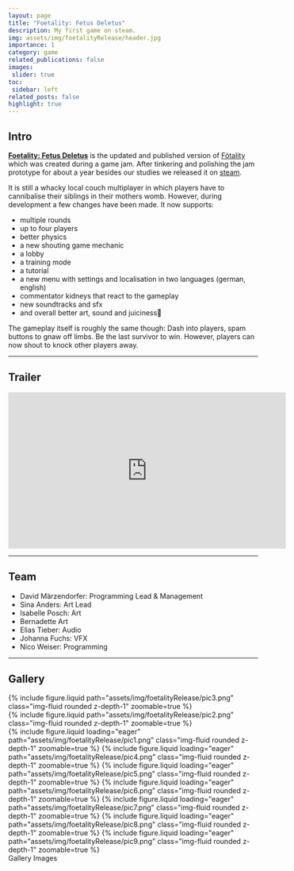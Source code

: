 ```yaml
---
layout: page
title: "Foetality: Fetus Deletus"
description: My first game on steam.
img: assets/img/foetalityRelease/header.jpg
importance: 1
category: game
related_publications: false
images:
 slider: true
toc:
 sidebar: left
related_posts: false
highlight: true
---
```


## Intro

<a href = "https://store.steampowered.com/app/3457480/Foetality_Fetus_Deletus/">**Foetality: Fetus Deletus**</a> is the updated and published version of <a href= "{{site.url}}/projects/foetalityGameJam/">Fötality</a> which was created during a game jam.  After tinkering and polishing the jam prototype for about a year besides our studies we released it on <a href="https://store.steampowered.com/app/3457480/Foetality_Fetus_Deletus/">steam</a>.

It is still a whacky local couch multiplayer in which players have to cannibalise their siblings in their mothers womb. However, during development a few changes have been made. It now supports:
- multiple rounds
- up to four players
- better physics
- a new shouting game mechanic
- a lobby 
- a training mode
- a tutorial
- a new menu with settings and localisation in two languages (german, english)
- commentator kidneys that react to the gameplay
- new soundtracks and sfx 
- and overall better art, sound and juiciness🤗

The gameplay itself is roughly the same though: Dash into players, spam buttons to gnaw off limbs. Be the last survivor to win. However, players can now shout to knock other players away.

---

## Trailer

<iframe width="560" height="315" src="https://www.youtube.com/embed/8qmu2Rry994?si=p50fTt1LqE-rr3E5" title="YouTube video player" frameborder="0" allow="accelerometer; autoplay; clipboard-write; encrypted-media; gyroscope; picture-in-picture; web-share" allowfullscreen></iframe>
<br/>

---

## Team
- David Märzendorfer: Programming Lead & Management 
- Sina Anders: Art Lead
- Isabelle Posch: Art
- Bernadette Art
- Elias Tieber: Audio
- Johanna Fuchs: VFX
- Nico Weiser: Programming

---

## Gallery

<div class="row mt-3">
    <div class="col-sm mt-3 mt-md-0">
        {% include figure.liquid path="assets/img/foetalityRelease/pic3.png" class="img-fluid rounded z-depth-1" zoomable=true %}
    </div>
    <div class="col-sm mt-3 mt-md-0">
        {% include figure.liquid path="assets/img/foetalityRelease/pic2.png" class="img-fluid rounded z-depth-1" zoomable=true %}
    </div>
</div>


<swiper-container keyboard="true" navigation="true" pagination="true" pagination-clickable="true" pagination-dynamic-bullets="true" rewind="true">
  <swiper-slide>{% include figure.liquid loading="eager" path="assets/img/foetalityRelease/pic1.png" class="img-fluid rounded z-depth-1" zoomable=true %}</swiper-slide>
  <swiper-slide>{% include figure.liquid loading="eager" path="assets/img/foetalityRelease/pic4.png" class="img-fluid rounded z-depth-1" zoomable=true %}</swiper-slide>
  <swiper-slide>{% include figure.liquid loading="eager" path="assets/img/foetalityRelease/pic5.png" class="img-fluid rounded z-depth-1" zoomable=true %}</swiper-slide>
  <swiper-slide>{% include figure.liquid loading="eager" path="assets/img/foetalityRelease/pic6.png" class="img-fluid rounded z-depth-1" zoomable=true %}</swiper-slide>
  <swiper-slide>{% include figure.liquid loading="eager" path="assets/img/foetalityRelease/pic7.png" class="img-fluid rounded z-depth-1" zoomable=true %}</swiper-slide>
  <swiper-slide>{% include figure.liquid loading="eager" path="assets/img/foetalityRelease/pic8.png" class="img-fluid rounded z-depth-1" zoomable=true %}</swiper-slide>
  <swiper-slide>{% include figure.liquid loading="eager" path="assets/img/foetalityRelease/pic9.png" class="img-fluid rounded z-depth-1" zoomable=true %}</swiper-slide>
</swiper-container>
<div class="caption">
    Gallery Images
</div>
